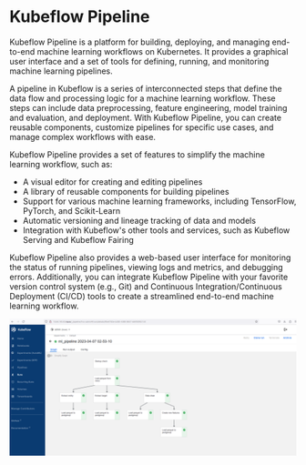 # Kubeflow Pipeline

Kubeflow Pipeline is a platform for building, deploying, and managing end-to-end machine learning workflows on Kubernetes. It provides a graphical user interface and a set of tools for defining, running, and monitoring machine learning pipelines.

A pipeline in Kubeflow is a series of interconnected steps that define the data flow and processing logic for a machine learning workflow. These steps can include data preprocessing, feature engineering, model training and evaluation, and deployment. With Kubeflow Pipeline, you can create reusable components, customize pipelines for specific use cases, and manage complex workflows with ease.

Kubeflow Pipeline provides a set of features to simplify the machine learning workflow, such as:

- A visual editor for creating and editing pipelines
- A library of reusable components for building pipelines
- Support for various machine learning frameworks, including TensorFlow, PyTorch, and Scikit-Learn
- Automatic versioning and lineage tracking of data and models
- Integration with Kubeflow's other tools and services, such as Kubeflow Serving and Kubeflow Fairing

Kubeflow Pipeline also provides a web-based user interface for monitoring the status of running pipelines, viewing logs and metrics, and debugging errors. Additionally, you can integrate Kubeflow Pipeline with your favorite version control system (e.g., Git) and Continuous Integration/Continuous Deployment (CI/CD) tools to create a streamlined end-to-end machine learning workflow.


![Alt text](../screens/kubeflow-data-pipeline.png "Kubeflow Pipeline")